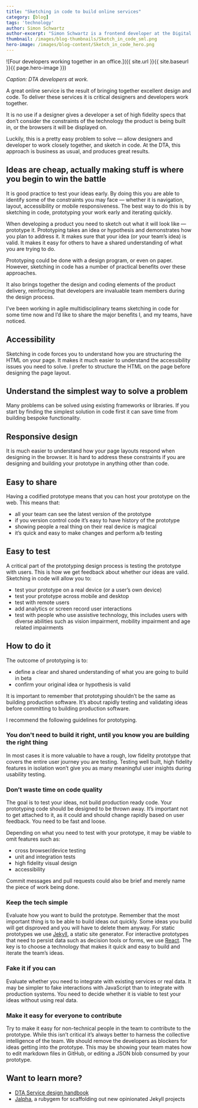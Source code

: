 ```yaml
---
title: "Sketching in code to build online services"
category: [blog]
tags: 'technology'
author: Simon Schwartz
author-excerpt: "Simon Schwartz is a frontend developer at the Digital Transformation Agency."
thumbnail: /images/blog-thumbnails/Sketch_in_code_sml.png
hero-image: /images/blog-content/Sketch_in_code_hero.png
---
```


![Four developers working together in an office.]({{ site.url }}{{ site.baseurl }}{{ page.hero-image }})

*Caption: DTA developers at work.*

A great online service is the result of bringing together excellent design and code. To deliver these services it is critical designers and developers work together. 

It is no use if a designer gives a developer a set of high fidelity specs that don’t consider the constraints of the technology the product is being built in, or the browsers it will be displayed on.

Luckily, this is a pretty easy problem to solve — allow designers and developer to work closely together, and sketch in code. At the DTA, this approach is business as usual, and produces great results.

## Ideas are cheap, actually making stuff is where you begin to win the battle

It is good practice to test your ideas early. By doing this you are able to identify some of the constraints you may face — whether it is navigation, layout, accessibility or mobile responsiveness. The best way to do this is by sketching in code, prototyping your work early and iterating quickly.

When developing a product you need to sketch out what it will look like — prototype it. Prototyping takes an idea or hypothesis and demonstrates how you plan to address it. It makes sure that your idea (or your team’s idea) is valid. It makes it easy for others to have a shared understanding of what you are trying to do.

Prototyping could be done with a design program, or even on paper. However, sketching in code has a number of practical benefits over these approaches.

It also brings together the design and coding elements of the product delivery, reinforcing that developers are invaluable team members during the design process.

I’ve been working in agile multidisciplinary teams sketching in code for some time now and I’d like to share the major benefits I, and my teams, have noticed.

## Accessibility

Sketching in code forces you to understand how you are structuring the HTML on your page. It makes it much easier to understand the accessibility issues you need to solve. I prefer to structure the HTML on the page before designing the page layout.

## Understand the simplest way to solve a problem
Many problems can be solved using existing frameworks or libraries. If you start by finding the simplest solution in code first it can save time from building bespoke functionality.

## Responsive design

It is much easier to understand how your page layouts respond when designing in the browser. It is hard to address these constraints if you are designing and building your prototype in anything other than code.

## Easy to share

Having a codified prototype means that you can host your prototype on the web. This means that:

- all your team can see the latest version of the prototype
- if you version control code it’s easy to have history of the prototype
- showing people a real thing on their real device is magical
- it’s quick and easy to make changes and perform a/b testing

## Easy to test

A critical part of the prototyping design process is testing the prototype with users. This is how we get feedback about whether our ideas are valid. Sketching in code will allow you to:
- test your prototype on a real device (or a user’s own device)
- test your prototype across mobile and desktop
- test with remote users
- add analytics or screen record user interactions
- test with people who use assistive technology, this includes users with diverse abilities such as vision impairment, mobility impairment and age related impairments

## How to do it

The outcome of prototyping is to:

- define a clear and shared understanding of what you are going to build in beta
- confirm your original idea or hypothesis is valid

It is important to remember that prototyping shouldn’t be the same as building production software. It’s about rapidly testing and validating ideas before committing to building production software.

I recommend the following guidelines for prototyping.

### You don't need to build it right, until you know you are building the right thing

In most cases it is more valuable to have a rough, low fidelity prototype that covers the entire user journey you are testing. Testing well built, high fidelity features in isolation won’t give you as many meaningful user insights during usability testing. 

### Don’t waste time on code quality

The goal is to test your ideas, not build production ready code. Your prototyping code should be designed to be thrown away. It’s important not to get attached to it, as it could and should change rapidly based on user feedback. You need to be fast and loose.

Depending on what you need to test with your prototype, it may be viable to omit features such as:

- cross browser/device testing
- unit and integration tests
- high fidelity visual design
- accessibility

Commit messages and pull requests could also be brief and merely name the piece of work being done.

### Keep the tech simple

Evaluate how you want to build the prototype. Remember that the most important thing is to be able to build ideas out quickly. Some ideas you build will get disproved and you will have to delete them anyway. For static prototypes we use [Jekyll](https://jekyllrb.com/), a static site generator. For interactive prototypes that need to persist data such as decision tools or forms, we use [React](https://facebook.github.io/react/). The key is to choose a technology that makes it quick and easy to build and iterate the team’s ideas.

### Fake it if you can

Evaluate whether you need to integrate with existing services or real data. It may be simpler to fake interactions with JavaScript than to integrate with production systems. You need to decide whether it is viable to test your ideas without using real data.

### Make it easy for everyone to contribute

Try to make it easy for non-technical people in the team to contribute to the prototype. While this isn’t critical it’s always better to harness the collective intelligence of the team. We should remove the developers as blockers for ideas getting into the prototype. This may be showing your team mates how to edit markdown files in GitHub, or editing a JSON blob consumed by your prototype.

## Want to learn more?

- [DTA Service design handbook](http://ausdto.github.io/service-handbook/alpha/)
- [Jalpha](https://github.com/AusDTO/jalpha), a rubygem for scaffolding out new opinionated Jekyll projects
